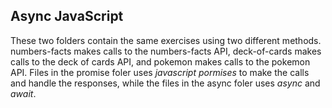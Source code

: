 ## Async JavaScript

These two folders contain the same exercises using two different methods.  numbers-facts makes calls to the numbers-facts API, deck-of-cards makes calls to the deck of cards API, and pokemon makes calls to the pokemon API.  Files in the promise foler uses *javascript pormises* to make the calls and handle the responses, while the files in the async foler uses *async* and *await*. 
